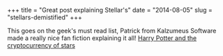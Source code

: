+++
title = "Great post explaining Stellar's"
date = "2014-08-05"
slug = "stellars-demistified"
+++

This goes on the geek's must read list, Patrick from Kalzumeus Software made a really nice fan fiction explaining it all! [Harry Potter and the cryptocurrency of stars](http://www.kalzumeus.com/2014/08/05/harry-potter-and-the-cryptocurrency-of-stars/)

